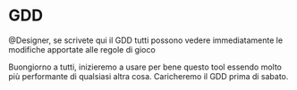 # GDD

@Designer, se scrivete qui il GDD tutti possono vedere immediatamente le modifiche apportate alle regole di gioco

Buongiorno a tutti, inizieremo a usare per bene questo tool essendo molto più performante di qualsiasi altra cosa.
Caricheremo il GDD prima di sabato.
